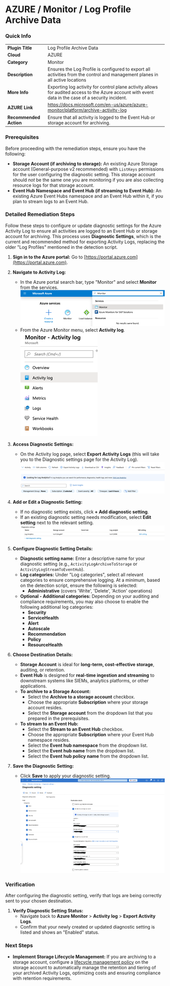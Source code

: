 # AZURE / Monitor / Log Profile Archive Data

### Quick Info

| | |
|-|-|
| **Plugin Title** | Log Profile Archive Data |
| **Cloud** | AZURE |
| **Category** | Monitor |
| **Description** | Ensures the Log Profile is configured to export all activities from the control and management planes in all active locations |
| **More Info** | Exporting log activity for control plane activity allows for audited access to the Azure account with event data in the case of a security incident. |
| **AZURE Link** | https://docs.microsoft.com/en-us/azure/azure-monitor/platform/archive-activity-log |
| **Recommended Action** | Ensure that all activity is logged to the Event Hub or storage account for archiving. |


### Prerequisites

Before proceeding with the remediation steps, ensure you have the following:

*   **Storage Account (if archiving to storage):** An existing Azure Storage account (General-purpose v2 recommended) with `ListKeys` permissions for the user configuring the diagnostic setting. This storage account should *not* be the same one you are monitoring if you are also collecting resource logs for that storage account.
*   **Event Hub Namespace and Event Hub (if streaming to Event Hub):** An existing Azure Event Hubs namespace and an Event Hub within it, if you plan to stream logs to an Event Hub.

### Detailed Remediation Steps

Follow these steps to configure or update diagnostic settings for the Azure Activity Log to ensure all activities are logged to an Event Hub or storage account for archiving. This process uses **Diagnostic Settings**, which is the current and recommended method for exporting Activity Logs, replacing the older "Log Profiles" mentioned in the detection script.

1.  **Sign in to the Azure portal:** Go to [https://portal.azure.com](https://portal.azure.com).

2.  **Navigate to Activity Log:**
    *   In the Azure portal search bar, type "Monitor" and select **Monitor** from the services. </br> <img src="/resources/azure/monitor/log-profile-archive-data/step2_1.png"/>
    *   From the Azure Monitor menu, select **Activity log**.</br> <img src="/resources/azure/monitor/log-profile-archive-data/step2_2.png"/>

3.  **Access Diagnostic Settings:**
    *   On the Activity log page, select **Export Activity Logs** (this will take you to the Diagnostic settings page for the Activity Log). </br> <img src="/resources/azure/monitor/log-profile-archive-data/step3.png"/>

4.  **Add or Edit a Diagnostic Setting:**
    *   If no diagnostic setting exists, click **+ Add diagnostic setting**.
    *   If an existing diagnostic setting needs modification, select **Edit setting** next to the relevant setting. </br> <img src="/resources/azure/monitor/log-profile-archive-data/step4.png"/>

5.  **Configure Diagnostic Setting Details:**
    *   **Diagnostic setting name:** Enter a descriptive name for your diagnostic setting (e.g., `ActivityLogArchiveToStorage` or `ActivityLogStreamToEventHub`).
    *   **Log categories:** Under "Log categories", select all relevant categories to ensure comprehensive logging. At a minimum, based on the detection script, ensure the following is selected:
        *   **Administrative** (covers 'Write', 'Delete', 'Action' operations)
    *   **Optional - Additional categories:** Depending on your auditing and compliance requirements, you may also choose to enable the following additional log categories:
        *   **Security**
        *   **ServiceHealth**
        *   **Alert**
        *   **Autoscale**
        *   **Recommendation**
        *   **Policy**
        *   **ResourceHealth**

6.  **Choose Destination Details:**
    * **Storage Account** is ideal for **long-term, cost-effective storage**, auditing, or retention.
    * **Event Hub** is designed for **real-time ingestion and streaming** to downstream systems like SIEMs, analytics platforms, or other applications.
    *   **To archive to a Storage Account:**
        *   Select the **Archive to a storage account** checkbox.
        *   Choose the appropriate **Subscription** where your storage account resides.
        *   Select the **Storage account** from the dropdown list that you prepared in the prerequisites.
    *   **To stream to an Event Hub:**
        *   Select the **Stream to an Event Hub** checkbox.
        *   Choose the appropriate **Subscription** where your Event Hub namespace resides.
        *   Select the **Event hub namespace** from the dropdown list.
        *   Select the **Event hub name** from the dropdown list.
        *   Select the **Event hub policy name** from the dropdown list.

7.  **Save the Diagnostic Setting:**
    *   Click **Save** to apply your diagnostic setting. </br> <img src="/resources/azure/monitor/log-profile-archive-data/step5_and_6_and_7.png"/>

### Verification

After configuring the diagnostic setting, verify that logs are being correctly sent to your chosen destination.

1.  **Verify Diagnostic Setting Status:**
    *   Navigate back to **Azure Monitor** > **Activity log** > **Export Activity Logs**.
    *   Confirm that your newly created or updated diagnostic setting is listed and shows an "Enabled" status.

### Next Steps

*   **Implement Storage Lifecycle Management:** If you are archiving to a storage account, configure a [lifecycle management policy](https://learn.microsoft.com/en-us/azure/storage/blobs/lifecycle-management-overview) on the storage account to automatically manage the retention and tiering of your archived Activity Logs, optimizing costs and ensuring compliance with retention requirements.
